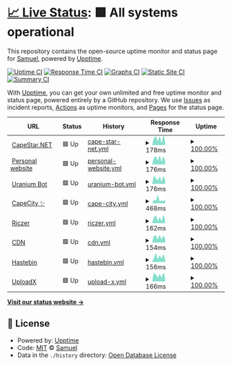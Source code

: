 # [📈 Live Status](https://status.capestar.xyz): <!--live status--> **🟩 All systems operational**

This repository contains the open-source uptime monitor and status page for [Samuel](https://status.capestar.xyz), powered by [Upptime](https://github.com/upptime/upptime).

[![Uptime CI](https://github.com/iSamuelCO/status/workflows/Uptime%20CI/badge.svg)](https://github.com/upptime/upptime/actions?query=workflow%3A%22Uptime+CI%22)
[![Response Time CI](https://github.com/iSamuelCO/status/workflows/Response%20Time%20CI/badge.svg)](https://github.com/upptime/upptime/actions?query=workflow%3A%22Response+Time+CI%22)
[![Graphs CI](https://github.com/iSamuelCO/status/workflows/Graphs%20CI/badge.svg)](https://github.com/upptime/upptime/actions?query=workflow%3A%22Graphs+CI%22)
[![Static Site CI](https://github.com/iSamuelCO/status/workflows/Static%20Site%20CI/badge.svg)](https://github.com/upptime/upptime/actions?query=workflow%3A%22Static+Site+CI%22)
[![Summary CI](https://github.com/iSamuelCO/status/workflows/Summary%20CI/badge.svg)](https://github.com/upptime/upptime/actions?query=workflow%3A%22Summary+CI%22)

With [Upptime](https://upptime.js.org), you can get your own unlimited and free uptime monitor and status page, powered entirely by a GitHub repository. We use [Issues](https://github.com/iSamuelCO/status/issues) as incident reports, [Actions](https://github.com/iSamuelCO/status/actions) as uptime monitors, and [Pages](https://status.capestar.xyz) for the status page.

<!--start: status pages-->
<!-- This summary is generated by Upptime (https://github.com/upptime/upptime) -->
<!-- Do not edit this manually, your changes will be overwritten -->
<!-- prettier-ignore -->
| URL | Status | History | Response Time | Uptime |
| --- | ------ | ------- | ------------- | ------ |
| <img alt="" src="https://favicons.githubusercontent.com/capestar.net" height="13"> [CapeStar.NET](https://capestar.net) | 🟩 Up | [cape-star-net.yml](https://github.com/iSamuelCO/status/commits/HEAD/history/cape-star-net.yml) | <details><summary><img alt="Response time graph" src="./graphs/cape-star-net/response-time-week.png" height="20"> 178ms</summary><br><a href="https://status.capestar.net/history/cape-star-net"><img alt="Response time 385" src="https://img.shields.io/endpoint?url=https%3A%2F%2Fraw.githubusercontent.com%2FiSamuelCO%2Fstatus%2FHEAD%2Fapi%2Fcape-star-net%2Fresponse-time.json"></a><br><a href="https://status.capestar.net/history/cape-star-net"><img alt="24-hour response time 256" src="https://img.shields.io/endpoint?url=https%3A%2F%2Fraw.githubusercontent.com%2FiSamuelCO%2Fstatus%2FHEAD%2Fapi%2Fcape-star-net%2Fresponse-time-day.json"></a><br><a href="https://status.capestar.net/history/cape-star-net"><img alt="7-day response time 178" src="https://img.shields.io/endpoint?url=https%3A%2F%2Fraw.githubusercontent.com%2FiSamuelCO%2Fstatus%2FHEAD%2Fapi%2Fcape-star-net%2Fresponse-time-week.json"></a><br><a href="https://status.capestar.net/history/cape-star-net"><img alt="30-day response time 239" src="https://img.shields.io/endpoint?url=https%3A%2F%2Fraw.githubusercontent.com%2FiSamuelCO%2Fstatus%2FHEAD%2Fapi%2Fcape-star-net%2Fresponse-time-month.json"></a><br><a href="https://status.capestar.net/history/cape-star-net"><img alt="1-year response time 385" src="https://img.shields.io/endpoint?url=https%3A%2F%2Fraw.githubusercontent.com%2FiSamuelCO%2Fstatus%2FHEAD%2Fapi%2Fcape-star-net%2Fresponse-time-year.json"></a></details> | <details><summary><a href="https://status.capestar.net/history/cape-star-net">100.00%</a></summary><a href="https://status.capestar.net/history/cape-star-net"><img alt="All-time uptime 100.00%" src="https://img.shields.io/endpoint?url=https%3A%2F%2Fraw.githubusercontent.com%2FiSamuelCO%2Fstatus%2FHEAD%2Fapi%2Fcape-star-net%2Fuptime.json"></a><br><a href="https://status.capestar.net/history/cape-star-net"><img alt="24-hour uptime 100.00%" src="https://img.shields.io/endpoint?url=https%3A%2F%2Fraw.githubusercontent.com%2FiSamuelCO%2Fstatus%2FHEAD%2Fapi%2Fcape-star-net%2Fuptime-day.json"></a><br><a href="https://status.capestar.net/history/cape-star-net"><img alt="7-day uptime 100.00%" src="https://img.shields.io/endpoint?url=https%3A%2F%2Fraw.githubusercontent.com%2FiSamuelCO%2Fstatus%2FHEAD%2Fapi%2Fcape-star-net%2Fuptime-week.json"></a><br><a href="https://status.capestar.net/history/cape-star-net"><img alt="30-day uptime 100.00%" src="https://img.shields.io/endpoint?url=https%3A%2F%2Fraw.githubusercontent.com%2FiSamuelCO%2Fstatus%2FHEAD%2Fapi%2Fcape-star-net%2Fuptime-month.json"></a><br><a href="https://status.capestar.net/history/cape-star-net"><img alt="1-year uptime 100.00%" src="https://img.shields.io/endpoint?url=https%3A%2F%2Fraw.githubusercontent.com%2FiSamuelCO%2Fstatus%2FHEAD%2Fapi%2Fcape-star-net%2Fuptime-year.json"></a></details>
| <img alt="" src="https://favicons.githubusercontent.com/samuel.capestar.net" height="13"> [Personal website](https://samuel.capestar.net) | 🟩 Up | [personal-website.yml](https://github.com/iSamuelCO/status/commits/HEAD/history/personal-website.yml) | <details><summary><img alt="Response time graph" src="./graphs/personal-website/response-time-week.png" height="20"> 176ms</summary><br><a href="https://status.capestar.net/history/personal-website"><img alt="Response time 163" src="https://img.shields.io/endpoint?url=https%3A%2F%2Fraw.githubusercontent.com%2FiSamuelCO%2Fstatus%2FHEAD%2Fapi%2Fpersonal-website%2Fresponse-time.json"></a><br><a href="https://status.capestar.net/history/personal-website"><img alt="24-hour response time 246" src="https://img.shields.io/endpoint?url=https%3A%2F%2Fraw.githubusercontent.com%2FiSamuelCO%2Fstatus%2FHEAD%2Fapi%2Fpersonal-website%2Fresponse-time-day.json"></a><br><a href="https://status.capestar.net/history/personal-website"><img alt="7-day response time 176" src="https://img.shields.io/endpoint?url=https%3A%2F%2Fraw.githubusercontent.com%2FiSamuelCO%2Fstatus%2FHEAD%2Fapi%2Fpersonal-website%2Fresponse-time-week.json"></a><br><a href="https://status.capestar.net/history/personal-website"><img alt="30-day response time 135" src="https://img.shields.io/endpoint?url=https%3A%2F%2Fraw.githubusercontent.com%2FiSamuelCO%2Fstatus%2FHEAD%2Fapi%2Fpersonal-website%2Fresponse-time-month.json"></a><br><a href="https://status.capestar.net/history/personal-website"><img alt="1-year response time 163" src="https://img.shields.io/endpoint?url=https%3A%2F%2Fraw.githubusercontent.com%2FiSamuelCO%2Fstatus%2FHEAD%2Fapi%2Fpersonal-website%2Fresponse-time-year.json"></a></details> | <details><summary><a href="https://status.capestar.net/history/personal-website">100.00%</a></summary><a href="https://status.capestar.net/history/personal-website"><img alt="All-time uptime 100.00%" src="https://img.shields.io/endpoint?url=https%3A%2F%2Fraw.githubusercontent.com%2FiSamuelCO%2Fstatus%2FHEAD%2Fapi%2Fpersonal-website%2Fuptime.json"></a><br><a href="https://status.capestar.net/history/personal-website"><img alt="24-hour uptime 100.00%" src="https://img.shields.io/endpoint?url=https%3A%2F%2Fraw.githubusercontent.com%2FiSamuelCO%2Fstatus%2FHEAD%2Fapi%2Fpersonal-website%2Fuptime-day.json"></a><br><a href="https://status.capestar.net/history/personal-website"><img alt="7-day uptime 100.00%" src="https://img.shields.io/endpoint?url=https%3A%2F%2Fraw.githubusercontent.com%2FiSamuelCO%2Fstatus%2FHEAD%2Fapi%2Fpersonal-website%2Fuptime-week.json"></a><br><a href="https://status.capestar.net/history/personal-website"><img alt="30-day uptime 100.00%" src="https://img.shields.io/endpoint?url=https%3A%2F%2Fraw.githubusercontent.com%2FiSamuelCO%2Fstatus%2FHEAD%2Fapi%2Fpersonal-website%2Fuptime-month.json"></a><br><a href="https://status.capestar.net/history/personal-website"><img alt="1-year uptime 100.00%" src="https://img.shields.io/endpoint?url=https%3A%2F%2Fraw.githubusercontent.com%2FiSamuelCO%2Fstatus%2FHEAD%2Fapi%2Fpersonal-website%2Fuptime-year.json"></a></details>
| <img alt="" src="https://favicons.githubusercontent.com/uranium.capestar.net" height="13"> [Uranium Bot](https://uranium.capestar.net) | 🟩 Up | [uranium-bot.yml](https://github.com/iSamuelCO/status/commits/HEAD/history/uranium-bot.yml) | <details><summary><img alt="Response time graph" src="./graphs/uranium-bot/response-time-week.png" height="20"> 176ms</summary><br><a href="https://status.capestar.net/history/uranium-bot"><img alt="Response time 175" src="https://img.shields.io/endpoint?url=https%3A%2F%2Fraw.githubusercontent.com%2FiSamuelCO%2Fstatus%2FHEAD%2Fapi%2Furanium-bot%2Fresponse-time.json"></a><br><a href="https://status.capestar.net/history/uranium-bot"><img alt="24-hour response time 246" src="https://img.shields.io/endpoint?url=https%3A%2F%2Fraw.githubusercontent.com%2FiSamuelCO%2Fstatus%2FHEAD%2Fapi%2Furanium-bot%2Fresponse-time-day.json"></a><br><a href="https://status.capestar.net/history/uranium-bot"><img alt="7-day response time 176" src="https://img.shields.io/endpoint?url=https%3A%2F%2Fraw.githubusercontent.com%2FiSamuelCO%2Fstatus%2FHEAD%2Fapi%2Furanium-bot%2Fresponse-time-week.json"></a><br><a href="https://status.capestar.net/history/uranium-bot"><img alt="30-day response time 144" src="https://img.shields.io/endpoint?url=https%3A%2F%2Fraw.githubusercontent.com%2FiSamuelCO%2Fstatus%2FHEAD%2Fapi%2Furanium-bot%2Fresponse-time-month.json"></a><br><a href="https://status.capestar.net/history/uranium-bot"><img alt="1-year response time 175" src="https://img.shields.io/endpoint?url=https%3A%2F%2Fraw.githubusercontent.com%2FiSamuelCO%2Fstatus%2FHEAD%2Fapi%2Furanium-bot%2Fresponse-time-year.json"></a></details> | <details><summary><a href="https://status.capestar.net/history/uranium-bot">100.00%</a></summary><a href="https://status.capestar.net/history/uranium-bot"><img alt="All-time uptime 100.00%" src="https://img.shields.io/endpoint?url=https%3A%2F%2Fraw.githubusercontent.com%2FiSamuelCO%2Fstatus%2FHEAD%2Fapi%2Furanium-bot%2Fuptime.json"></a><br><a href="https://status.capestar.net/history/uranium-bot"><img alt="24-hour uptime 100.00%" src="https://img.shields.io/endpoint?url=https%3A%2F%2Fraw.githubusercontent.com%2FiSamuelCO%2Fstatus%2FHEAD%2Fapi%2Furanium-bot%2Fuptime-day.json"></a><br><a href="https://status.capestar.net/history/uranium-bot"><img alt="7-day uptime 100.00%" src="https://img.shields.io/endpoint?url=https%3A%2F%2Fraw.githubusercontent.com%2FiSamuelCO%2Fstatus%2FHEAD%2Fapi%2Furanium-bot%2Fuptime-week.json"></a><br><a href="https://status.capestar.net/history/uranium-bot"><img alt="30-day uptime 100.00%" src="https://img.shields.io/endpoint?url=https%3A%2F%2Fraw.githubusercontent.com%2FiSamuelCO%2Fstatus%2FHEAD%2Fapi%2Furanium-bot%2Fuptime-month.json"></a><br><a href="https://status.capestar.net/history/uranium-bot"><img alt="1-year uptime 100.00%" src="https://img.shields.io/endpoint?url=https%3A%2F%2Fraw.githubusercontent.com%2FiSamuelCO%2Fstatus%2FHEAD%2Fapi%2Furanium-bot%2Fuptime-year.json"></a></details>
| <img alt="" src="https://favicons.githubusercontent.com/city.capestar.net" height="13"> [CapeCity ✨](https://city.capestar.net) | 🟩 Up | [cape-city.yml](https://github.com/iSamuelCO/status/commits/HEAD/history/cape-city.yml) | <details><summary><img alt="Response time graph" src="./graphs/cape-city/response-time-week.png" height="20"> 468ms</summary><br><a href="https://status.capestar.net/history/cape-city"><img alt="Response time 402" src="https://img.shields.io/endpoint?url=https%3A%2F%2Fraw.githubusercontent.com%2FiSamuelCO%2Fstatus%2FHEAD%2Fapi%2Fcape-city%2Fresponse-time.json"></a><br><a href="https://status.capestar.net/history/cape-city"><img alt="24-hour response time 344" src="https://img.shields.io/endpoint?url=https%3A%2F%2Fraw.githubusercontent.com%2FiSamuelCO%2Fstatus%2FHEAD%2Fapi%2Fcape-city%2Fresponse-time-day.json"></a><br><a href="https://status.capestar.net/history/cape-city"><img alt="7-day response time 468" src="https://img.shields.io/endpoint?url=https%3A%2F%2Fraw.githubusercontent.com%2FiSamuelCO%2Fstatus%2FHEAD%2Fapi%2Fcape-city%2Fresponse-time-week.json"></a><br><a href="https://status.capestar.net/history/cape-city"><img alt="30-day response time 398" src="https://img.shields.io/endpoint?url=https%3A%2F%2Fraw.githubusercontent.com%2FiSamuelCO%2Fstatus%2FHEAD%2Fapi%2Fcape-city%2Fresponse-time-month.json"></a><br><a href="https://status.capestar.net/history/cape-city"><img alt="1-year response time 402" src="https://img.shields.io/endpoint?url=https%3A%2F%2Fraw.githubusercontent.com%2FiSamuelCO%2Fstatus%2FHEAD%2Fapi%2Fcape-city%2Fresponse-time-year.json"></a></details> | <details><summary><a href="https://status.capestar.net/history/cape-city">100.00%</a></summary><a href="https://status.capestar.net/history/cape-city"><img alt="All-time uptime 100.00%" src="https://img.shields.io/endpoint?url=https%3A%2F%2Fraw.githubusercontent.com%2FiSamuelCO%2Fstatus%2FHEAD%2Fapi%2Fcape-city%2Fuptime.json"></a><br><a href="https://status.capestar.net/history/cape-city"><img alt="24-hour uptime 100.00%" src="https://img.shields.io/endpoint?url=https%3A%2F%2Fraw.githubusercontent.com%2FiSamuelCO%2Fstatus%2FHEAD%2Fapi%2Fcape-city%2Fuptime-day.json"></a><br><a href="https://status.capestar.net/history/cape-city"><img alt="7-day uptime 100.00%" src="https://img.shields.io/endpoint?url=https%3A%2F%2Fraw.githubusercontent.com%2FiSamuelCO%2Fstatus%2FHEAD%2Fapi%2Fcape-city%2Fuptime-week.json"></a><br><a href="https://status.capestar.net/history/cape-city"><img alt="30-day uptime 100.00%" src="https://img.shields.io/endpoint?url=https%3A%2F%2Fraw.githubusercontent.com%2FiSamuelCO%2Fstatus%2FHEAD%2Fapi%2Fcape-city%2Fuptime-month.json"></a><br><a href="https://status.capestar.net/history/cape-city"><img alt="1-year uptime 100.00%" src="https://img.shields.io/endpoint?url=https%3A%2F%2Fraw.githubusercontent.com%2FiSamuelCO%2Fstatus%2FHEAD%2Fapi%2Fcape-city%2Fuptime-year.json"></a></details>
| <img alt="" src="https://favicons.githubusercontent.com/riczer.capestar.net" height="13"> [Riczer](https://riczer.capestar.net) | 🟩 Up | [riczer.yml](https://github.com/iSamuelCO/status/commits/HEAD/history/riczer.yml) | <details><summary><img alt="Response time graph" src="./graphs/riczer/response-time-week.png" height="20"> 162ms</summary><br><a href="https://status.capestar.net/history/riczer"><img alt="Response time 153" src="https://img.shields.io/endpoint?url=https%3A%2F%2Fraw.githubusercontent.com%2FiSamuelCO%2Fstatus%2FHEAD%2Fapi%2Friczer%2Fresponse-time.json"></a><br><a href="https://status.capestar.net/history/riczer"><img alt="24-hour response time 188" src="https://img.shields.io/endpoint?url=https%3A%2F%2Fraw.githubusercontent.com%2FiSamuelCO%2Fstatus%2FHEAD%2Fapi%2Friczer%2Fresponse-time-day.json"></a><br><a href="https://status.capestar.net/history/riczer"><img alt="7-day response time 162" src="https://img.shields.io/endpoint?url=https%3A%2F%2Fraw.githubusercontent.com%2FiSamuelCO%2Fstatus%2FHEAD%2Fapi%2Friczer%2Fresponse-time-week.json"></a><br><a href="https://status.capestar.net/history/riczer"><img alt="30-day response time 128" src="https://img.shields.io/endpoint?url=https%3A%2F%2Fraw.githubusercontent.com%2FiSamuelCO%2Fstatus%2FHEAD%2Fapi%2Friczer%2Fresponse-time-month.json"></a><br><a href="https://status.capestar.net/history/riczer"><img alt="1-year response time 153" src="https://img.shields.io/endpoint?url=https%3A%2F%2Fraw.githubusercontent.com%2FiSamuelCO%2Fstatus%2FHEAD%2Fapi%2Friczer%2Fresponse-time-year.json"></a></details> | <details><summary><a href="https://status.capestar.net/history/riczer">100.00%</a></summary><a href="https://status.capestar.net/history/riczer"><img alt="All-time uptime 100.00%" src="https://img.shields.io/endpoint?url=https%3A%2F%2Fraw.githubusercontent.com%2FiSamuelCO%2Fstatus%2FHEAD%2Fapi%2Friczer%2Fuptime.json"></a><br><a href="https://status.capestar.net/history/riczer"><img alt="24-hour uptime 100.00%" src="https://img.shields.io/endpoint?url=https%3A%2F%2Fraw.githubusercontent.com%2FiSamuelCO%2Fstatus%2FHEAD%2Fapi%2Friczer%2Fuptime-day.json"></a><br><a href="https://status.capestar.net/history/riczer"><img alt="7-day uptime 100.00%" src="https://img.shields.io/endpoint?url=https%3A%2F%2Fraw.githubusercontent.com%2FiSamuelCO%2Fstatus%2FHEAD%2Fapi%2Friczer%2Fuptime-week.json"></a><br><a href="https://status.capestar.net/history/riczer"><img alt="30-day uptime 100.00%" src="https://img.shields.io/endpoint?url=https%3A%2F%2Fraw.githubusercontent.com%2FiSamuelCO%2Fstatus%2FHEAD%2Fapi%2Friczer%2Fuptime-month.json"></a><br><a href="https://status.capestar.net/history/riczer"><img alt="1-year uptime 100.00%" src="https://img.shields.io/endpoint?url=https%3A%2F%2Fraw.githubusercontent.com%2FiSamuelCO%2Fstatus%2FHEAD%2Fapi%2Friczer%2Fuptime-year.json"></a></details>
| <img alt="" src="https://favicons.githubusercontent.com/cdn.capestar.net" height="13"> [CDN](https://cdn.capestar.net) | 🟩 Up | [cdn.yml](https://github.com/iSamuelCO/status/commits/HEAD/history/cdn.yml) | <details><summary><img alt="Response time graph" src="./graphs/cdn/response-time-week.png" height="20"> 154ms</summary><br><a href="https://status.capestar.net/history/cdn"><img alt="Response time 139" src="https://img.shields.io/endpoint?url=https%3A%2F%2Fraw.githubusercontent.com%2FiSamuelCO%2Fstatus%2FHEAD%2Fapi%2Fcdn%2Fresponse-time.json"></a><br><a href="https://status.capestar.net/history/cdn"><img alt="24-hour response time 201" src="https://img.shields.io/endpoint?url=https%3A%2F%2Fraw.githubusercontent.com%2FiSamuelCO%2Fstatus%2FHEAD%2Fapi%2Fcdn%2Fresponse-time-day.json"></a><br><a href="https://status.capestar.net/history/cdn"><img alt="7-day response time 154" src="https://img.shields.io/endpoint?url=https%3A%2F%2Fraw.githubusercontent.com%2FiSamuelCO%2Fstatus%2FHEAD%2Fapi%2Fcdn%2Fresponse-time-week.json"></a><br><a href="https://status.capestar.net/history/cdn"><img alt="30-day response time 121" src="https://img.shields.io/endpoint?url=https%3A%2F%2Fraw.githubusercontent.com%2FiSamuelCO%2Fstatus%2FHEAD%2Fapi%2Fcdn%2Fresponse-time-month.json"></a><br><a href="https://status.capestar.net/history/cdn"><img alt="1-year response time 139" src="https://img.shields.io/endpoint?url=https%3A%2F%2Fraw.githubusercontent.com%2FiSamuelCO%2Fstatus%2FHEAD%2Fapi%2Fcdn%2Fresponse-time-year.json"></a></details> | <details><summary><a href="https://status.capestar.net/history/cdn">100.00%</a></summary><a href="https://status.capestar.net/history/cdn"><img alt="All-time uptime 100.00%" src="https://img.shields.io/endpoint?url=https%3A%2F%2Fraw.githubusercontent.com%2FiSamuelCO%2Fstatus%2FHEAD%2Fapi%2Fcdn%2Fuptime.json"></a><br><a href="https://status.capestar.net/history/cdn"><img alt="24-hour uptime 100.00%" src="https://img.shields.io/endpoint?url=https%3A%2F%2Fraw.githubusercontent.com%2FiSamuelCO%2Fstatus%2FHEAD%2Fapi%2Fcdn%2Fuptime-day.json"></a><br><a href="https://status.capestar.net/history/cdn"><img alt="7-day uptime 100.00%" src="https://img.shields.io/endpoint?url=https%3A%2F%2Fraw.githubusercontent.com%2FiSamuelCO%2Fstatus%2FHEAD%2Fapi%2Fcdn%2Fuptime-week.json"></a><br><a href="https://status.capestar.net/history/cdn"><img alt="30-day uptime 100.00%" src="https://img.shields.io/endpoint?url=https%3A%2F%2Fraw.githubusercontent.com%2FiSamuelCO%2Fstatus%2FHEAD%2Fapi%2Fcdn%2Fuptime-month.json"></a><br><a href="https://status.capestar.net/history/cdn"><img alt="1-year uptime 100.00%" src="https://img.shields.io/endpoint?url=https%3A%2F%2Fraw.githubusercontent.com%2FiSamuelCO%2Fstatus%2FHEAD%2Fapi%2Fcdn%2Fuptime-year.json"></a></details>
| <img alt="" src="https://favicons.githubusercontent.com/haste.capestar.net" height="13"> [Hastebin](https://haste.capestar.net) | 🟩 Up | [hastebin.yml](https://github.com/iSamuelCO/status/commits/HEAD/history/hastebin.yml) | <details><summary><img alt="Response time graph" src="./graphs/hastebin/response-time-week.png" height="20"> 156ms</summary><br><a href="https://status.capestar.net/history/hastebin"><img alt="Response time 146" src="https://img.shields.io/endpoint?url=https%3A%2F%2Fraw.githubusercontent.com%2FiSamuelCO%2Fstatus%2FHEAD%2Fapi%2Fhastebin%2Fresponse-time.json"></a><br><a href="https://status.capestar.net/history/hastebin"><img alt="24-hour response time 207" src="https://img.shields.io/endpoint?url=https%3A%2F%2Fraw.githubusercontent.com%2FiSamuelCO%2Fstatus%2FHEAD%2Fapi%2Fhastebin%2Fresponse-time-day.json"></a><br><a href="https://status.capestar.net/history/hastebin"><img alt="7-day response time 156" src="https://img.shields.io/endpoint?url=https%3A%2F%2Fraw.githubusercontent.com%2FiSamuelCO%2Fstatus%2FHEAD%2Fapi%2Fhastebin%2Fresponse-time-week.json"></a><br><a href="https://status.capestar.net/history/hastebin"><img alt="30-day response time 128" src="https://img.shields.io/endpoint?url=https%3A%2F%2Fraw.githubusercontent.com%2FiSamuelCO%2Fstatus%2FHEAD%2Fapi%2Fhastebin%2Fresponse-time-month.json"></a><br><a href="https://status.capestar.net/history/hastebin"><img alt="1-year response time 146" src="https://img.shields.io/endpoint?url=https%3A%2F%2Fraw.githubusercontent.com%2FiSamuelCO%2Fstatus%2FHEAD%2Fapi%2Fhastebin%2Fresponse-time-year.json"></a></details> | <details><summary><a href="https://status.capestar.net/history/hastebin">100.00%</a></summary><a href="https://status.capestar.net/history/hastebin"><img alt="All-time uptime 100.00%" src="https://img.shields.io/endpoint?url=https%3A%2F%2Fraw.githubusercontent.com%2FiSamuelCO%2Fstatus%2FHEAD%2Fapi%2Fhastebin%2Fuptime.json"></a><br><a href="https://status.capestar.net/history/hastebin"><img alt="24-hour uptime 100.00%" src="https://img.shields.io/endpoint?url=https%3A%2F%2Fraw.githubusercontent.com%2FiSamuelCO%2Fstatus%2FHEAD%2Fapi%2Fhastebin%2Fuptime-day.json"></a><br><a href="https://status.capestar.net/history/hastebin"><img alt="7-day uptime 100.00%" src="https://img.shields.io/endpoint?url=https%3A%2F%2Fraw.githubusercontent.com%2FiSamuelCO%2Fstatus%2FHEAD%2Fapi%2Fhastebin%2Fuptime-week.json"></a><br><a href="https://status.capestar.net/history/hastebin"><img alt="30-day uptime 100.00%" src="https://img.shields.io/endpoint?url=https%3A%2F%2Fraw.githubusercontent.com%2FiSamuelCO%2Fstatus%2FHEAD%2Fapi%2Fhastebin%2Fuptime-month.json"></a><br><a href="https://status.capestar.net/history/hastebin"><img alt="1-year uptime 100.00%" src="https://img.shields.io/endpoint?url=https%3A%2F%2Fraw.githubusercontent.com%2FiSamuelCO%2Fstatus%2FHEAD%2Fapi%2Fhastebin%2Fuptime-year.json"></a></details>
| <img alt="" src="https://favicons.githubusercontent.com/m.capestar.net" height="13"> [UploadX](https://m.capestar.net) | 🟩 Up | [upload-x.yml](https://github.com/iSamuelCO/status/commits/HEAD/history/upload-x.yml) | <details><summary><img alt="Response time graph" src="./graphs/upload-x/response-time-week.png" height="20"> 166ms</summary><br><a href="https://status.capestar.net/history/upload-x"><img alt="Response time 168" src="https://img.shields.io/endpoint?url=https%3A%2F%2Fraw.githubusercontent.com%2FiSamuelCO%2Fstatus%2FHEAD%2Fapi%2Fupload-x%2Fresponse-time.json"></a><br><a href="https://status.capestar.net/history/upload-x"><img alt="24-hour response time 204" src="https://img.shields.io/endpoint?url=https%3A%2F%2Fraw.githubusercontent.com%2FiSamuelCO%2Fstatus%2FHEAD%2Fapi%2Fupload-x%2Fresponse-time-day.json"></a><br><a href="https://status.capestar.net/history/upload-x"><img alt="7-day response time 166" src="https://img.shields.io/endpoint?url=https%3A%2F%2Fraw.githubusercontent.com%2FiSamuelCO%2Fstatus%2FHEAD%2Fapi%2Fupload-x%2Fresponse-time-week.json"></a><br><a href="https://status.capestar.net/history/upload-x"><img alt="30-day response time 135" src="https://img.shields.io/endpoint?url=https%3A%2F%2Fraw.githubusercontent.com%2FiSamuelCO%2Fstatus%2FHEAD%2Fapi%2Fupload-x%2Fresponse-time-month.json"></a><br><a href="https://status.capestar.net/history/upload-x"><img alt="1-year response time 168" src="https://img.shields.io/endpoint?url=https%3A%2F%2Fraw.githubusercontent.com%2FiSamuelCO%2Fstatus%2FHEAD%2Fapi%2Fupload-x%2Fresponse-time-year.json"></a></details> | <details><summary><a href="https://status.capestar.net/history/upload-x">100.00%</a></summary><a href="https://status.capestar.net/history/upload-x"><img alt="All-time uptime 100.00%" src="https://img.shields.io/endpoint?url=https%3A%2F%2Fraw.githubusercontent.com%2FiSamuelCO%2Fstatus%2FHEAD%2Fapi%2Fupload-x%2Fuptime.json"></a><br><a href="https://status.capestar.net/history/upload-x"><img alt="24-hour uptime 100.00%" src="https://img.shields.io/endpoint?url=https%3A%2F%2Fraw.githubusercontent.com%2FiSamuelCO%2Fstatus%2FHEAD%2Fapi%2Fupload-x%2Fuptime-day.json"></a><br><a href="https://status.capestar.net/history/upload-x"><img alt="7-day uptime 100.00%" src="https://img.shields.io/endpoint?url=https%3A%2F%2Fraw.githubusercontent.com%2FiSamuelCO%2Fstatus%2FHEAD%2Fapi%2Fupload-x%2Fuptime-week.json"></a><br><a href="https://status.capestar.net/history/upload-x"><img alt="30-day uptime 100.00%" src="https://img.shields.io/endpoint?url=https%3A%2F%2Fraw.githubusercontent.com%2FiSamuelCO%2Fstatus%2FHEAD%2Fapi%2Fupload-x%2Fuptime-month.json"></a><br><a href="https://status.capestar.net/history/upload-x"><img alt="1-year uptime 100.00%" src="https://img.shields.io/endpoint?url=https%3A%2F%2Fraw.githubusercontent.com%2FiSamuelCO%2Fstatus%2FHEAD%2Fapi%2Fupload-x%2Fuptime-year.json"></a></details>

<!--end: status pages-->

[**Visit our status website →**](https://status.capestar.xyz)

## 📄 License

- Powered by: [Upptime](https://github.com/upptime/upptime)
- Code: [MIT](./LICENSE) © [Samuel](https://status.capestar.xyz)
- Data in the `./history` directory: [Open Database License](https://opendatacommons.org/licenses/odbl/1-0/)
